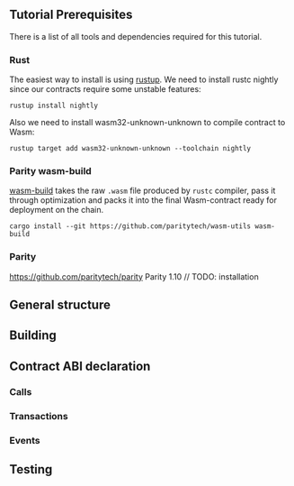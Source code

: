 ## Tutorial Prerequisites
There is a list of all tools and dependencies required for this tutorial.

### Rust
The easiest way to install is using [rustup](https://github.com/rust-lang-nursery/rustup.rs#installation). We need to install rustc nightly since our contracts require some unstable features:
```
rustup install nightly
```

Also we need to install wasm32-unknown-unknown to compile contract to Wasm:
```
rustup target add wasm32-unknown-unknown --toolchain nightly
```

### Parity wasm-build
[wasm-build](https://github.com/paritytech/wasm-utils#build-tools-for-cargo) takes the raw `.wasm` file produced by `rustc` compiler, pass it through optimization and packs it into the final Wasm-contract ready for deployment on the chain.
```
cargo install --git https://github.com/paritytech/wasm-utils wasm-build
```

### Parity
https://github.com/paritytech/parity
Parity 1.10 // TODO: installation

## General structure

## Building

## Contract ABI declaration

### Calls

### Transactions

### Events

## Testing
